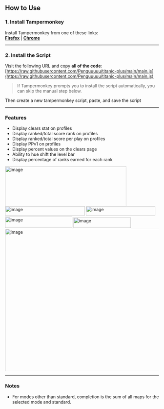 ## How to Use

### 1. Install Tampermonkey  
Install Tampermonkey from one of these links:    
[**Firefox**](https://www.tampermonkey.net/index.php?browser=firefox) | [**Chrome**](https://www.tampermonkey.net/index.php?browser=chrome)

---

### 2. Install the Script 
Visit the following URL and copy **all of the code**:  
[https://raw.githubusercontent.com/Penguuuuu/titanic-plus/main/main.js](https://raw.githubusercontent.com/Penguuuuu/titanic-plus/main/main.js)

> If Tampermonkey prompts you to install the script automatically, you can skip the manual step below.

Then create a new tampermonkey script, paste, and save the script

---    

### Features
- Display clears stat on profiles
- Display ranked/total score rank on profiles
- Display ranked/total score per play on profiles
- Display PPv1 on profiles
- Display percent values on the clears page
- Ability to hue shift the level bar
- Display percentage of ranks earned for each rank

<img width="397" height="130" alt="image" src="https://github.com/user-attachments/assets/7895e78c-ec8e-4a4e-8c8a-93f297da78fb" /><br>
<img width="261" height="31" alt="image" src="https://github.com/user-attachments/assets/7fd83c22-5049-44e9-b5ee-c09952d360ac" />
<img width="227" height="31" alt="image" src="https://github.com/user-attachments/assets/27e62c53-57fe-44eb-b981-e464e8810c3f" />
<img width="220" height="37" alt="image" src="https://github.com/user-attachments/assets/e067deaa-7c5b-481e-96bd-8f4c35b72dc1" />
<img width="188" height="34" alt="image" src="https://github.com/user-attachments/assets/a2fddf3e-e603-469a-8c28-501a16b6effe" />
<img width="859" height="465" alt="image" src="https://github.com/user-attachments/assets/3181376b-4b7f-4bf6-9394-f0f8c9b4164d" />

---

### Notes
- For modes other than standard, completion is the sum of all maps for the selected mode and standard.
